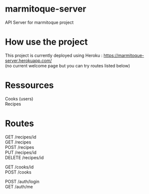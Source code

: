# marmitoque-server
API Server for marmitoque project  
  
# How use the project
This project is currently deployed using Heroku : https://marmitoque-server.herokuapp.com/  
(no current welcome page but you can try routes listed below)

# Ressources

Cooks (users)  
Recipes

# Routes 

GET     /recipes/id  
GET     /recipes  
POST    /recipes  
PUT     /recipes/id  
DELETE  /recipes/id  
  
GET     /cooks/id  
POST    /cooks  
  
POST    /auth/login  
GET     /auth/me  


